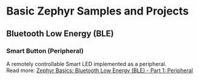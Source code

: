 # Basic Zephyr Samples and Projects

## Bluetooth Low Energy (BLE)

### Smart Button (Peripheral)

A remotely controllable Smart LED implemented as a peripheral. <br>
Read more: [Zephyr Basics: Bluetooth Low Energy (BLE) - Part 1: Peripheral](http://michaelangerer.dev/zephyr/2022/04/07/zephyr-basics-ble-1.html)

